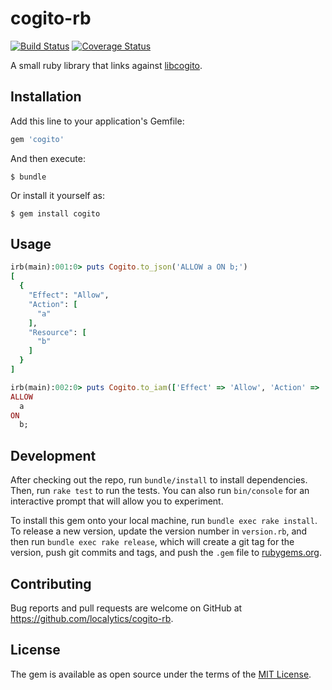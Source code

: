 # cogito-rb

[![Build Status](https://travis-ci.org/localytics/cogito-rb.svg?branch=master)](https://travis-ci.org/localytics/cogito-rb)
[![Coverage Status](https://coveralls.io/repos/github/localytics/cogito-rb/badge.svg?branch=master)](https://coveralls.io/github/localytics/cogito-rb?branch=master)

A small ruby library that links against [libcogito](https://github.com/localytics/libcogito).

## Installation

Add this line to your application's Gemfile:

```ruby
gem 'cogito'
```

And then execute:

    $ bundle

Or install it yourself as:

    $ gem install cogito

## Usage

```ruby
irb(main):001:0> puts Cogito.to_json('ALLOW a ON b;')
[
  {
    "Effect": "Allow",
    "Action": [
      "a"
    ],
    "Resource": [
      "b"
    ]
  }
]

irb(main):002:0> puts Cogito.to_iam(['Effect' => 'Allow', 'Action' => 'a', 'Resource' => 'b'].to_json)
ALLOW
  a
ON
  b;
```

## Development

After checking out the repo, run `bundle/install` to install dependencies. Then, run `rake test` to run the tests. You can also run `bin/console` for an interactive prompt that will allow you to experiment.

To install this gem onto your local machine, run `bundle exec rake install`. To release a new version, update the version number in `version.rb`, and then run `bundle exec rake release`, which will create a git tag for the version, push git commits and tags, and push the `.gem` file to [rubygems.org](https://rubygems.org).

## Contributing

Bug reports and pull requests are welcome on GitHub at https://github.com/localytics/cogito-rb.

## License

The gem is available as open source under the terms of the [MIT License](http://opensource.org/licenses/MIT).
